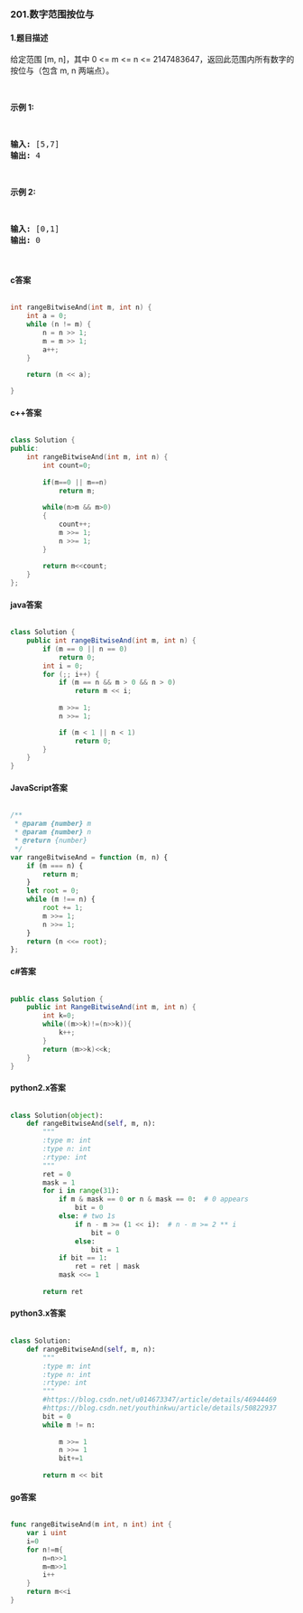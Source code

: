 ### 201.数字范围按位与

#### 1.题目描述

<p>给定范围 [m, n]，其中 0 &lt;= m &lt;= n &lt;= 2147483647，返回此范围内所有数字的按位与（包含 m, n 两端点）。</p><br/><p><strong>示例 1:&nbsp;</strong></p><br/><pre><strong>输入:</strong> [5,7]<br/><strong>输出:</strong> 4</pre><br/><p><strong>示例 2:</strong></p><br/><pre><strong>输入:</strong> [0,1]<br/><strong>输出:</strong> 0</pre><br/>

#### c答案

```c

int rangeBitwiseAnd(int m, int n) {
    int a = 0;
    while (n != m) {
        n = n >> 1;
        m = m >> 1;
        a++;
    }
    
    return (n << a);

}

```

#### c++答案

```c++

class Solution {
public:
    int rangeBitwiseAnd(int m, int n) {
        int count=0;
        
        if(m==0 || m==n)
            return m;
        
        while(n>m && m>0)
        {
            count++;
            m >>= 1;
            n >>= 1;
        }
        
        return m<<count;
    }
};

```

#### java答案

```java

class Solution {
    public int rangeBitwiseAnd(int m, int n) {
        if (m == 0 || n == 0)
            return 0;
        int i = 0;
        for (;; i++) {
            if (m == n && m > 0 && n > 0)
                return m << i;
            
            m >>= 1;
            n >>= 1;

            if (m < 1 || n < 1) 
                return 0;
        }
    }
}

```

#### JavaScript答案

```javascript

/**
 * @param {number} m
 * @param {number} n
 * @return {number}
 */
var rangeBitwiseAnd = function (m, n) {
    if (m === n) {
        return m;
    }
    let root = 0;
    while (m !== n) {
        root += 1;
        m >>= 1;
        n >>= 1;
    }
    return (n <<= root);
};


```

#### c#答案

```c#

public class Solution {
    public int RangeBitwiseAnd(int m, int n) {
        int k=0;
        while((m>>k)!=(n>>k)){
            k++;
        }
        return (m>>k)<<k;
    }
}

```

#### python2.x答案

```python

class Solution(object):
    def rangeBitwiseAnd(self, m, n):
        """
        :type m: int
        :type n: int
        :rtype: int
        """
        ret = 0
        mask = 1
        for i in range(31):
            if m & mask == 0 or n & mask == 0:  # 0 appears
                bit = 0
            else: # two 1s
                if n - m >= (1 << i):  # n - m >= 2 ** i
                    bit = 0
                else:
                    bit = 1
            if bit == 1:
                ret = ret | mask
            mask <<= 1
        
        return ret

```

#### python3.x答案

```python

class Solution:
    def rangeBitwiseAnd(self, m, n):
        """
        :type m: int
        :type n: int
        :rtype: int
        """
        #https://blog.csdn.net/u014673347/article/details/46944469
        #https://blog.csdn.net/youthinkwu/article/details/50822937
        bit = 0
        while m != n:
        
            m >>= 1
            n >>= 1
            bit+=1
        
        return m << bit

```

#### go答案

```go

func rangeBitwiseAnd(m int, n int) int {
    var i uint 
    i=0
    for n!=m{
        n=n>>1
        m=m>>1
        i++
    }
    return m<<i
}


```